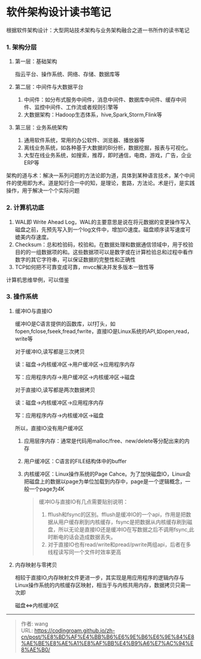 # 软件架构设计读书笔记


根据软件架构设计：大型网站技术架构与业务架构融合之道一书所作的读书笔记

<!--more-->





### 1. 架构分层

1. 第一层：基础架构

   指云平台、操作系统、网络、存储、数据库等

2. 第二层：中间件与大数据平台
   1. 中间件：如分布式服务中间件，消息中间件、数据库中间件、缓存中间件、监控中间件、工作流或者规则引擎等
   2. 大数据架构：Hadoop生态体系，hive,Spark,Storm,Flink等

3. 第三层：业务系统架构
   1. 通用软件系统，常用的办公软件、浏览器、播放器等
   2. 离线业务系统，如各种基于大数据的BI分析，数据挖掘，报表与可视化。
   3. 大型在线业务系统，如搜索，推荐，即时通信，电商，游戏，广告，企业ERP等

架构的道与术：解决一系列问题的方法论即为道，具体到某种语言技术，某个中间件的使用即为术。道是知行合一中的知，是理论，套路，方法论。术是行，是实践操作，用于解决一个个实际问题

### 2. 计算机功底

1. WAL即 Write Ahead Log，WAL的主要意思是说在将元数据的变更操作写入磁盘之前，先预先写入到一个log文件中，增加IO速度。磁盘顺序读写速度可媲美内存速度。
2. Checksum：总和检验码，校验和。在数据处理和数据通信领域中，用于校验目的的一组数据项的和。这些数据项可以是数字或在计算检验总和过程中看作数字的其它字符串，可以保证数据的完整性和正确性
3. TCP如何把不可靠变成可靠，mvcc解决并发多版本一致性等

计算机思维举例，可以借鉴



### 3. 操作系统

1. 缓冲IO与直接IO

   缓冲IO是C语言提供的函数库，以f打头，如fopen,fclose,fseek,fread,fwrite，直接IO是Linux系统的API,如open,read，write等

   对于缓冲IO,读写都是三次拷贝

   读：磁盘→内核缓冲区→用户缓冲区→应用程序内存

   写：应用程序内存→用户缓冲区→内核缓冲区→磁盘

   对于直接IO,读写都是两次数据拷贝

   读：磁盘→内核缓冲区→应用程序内存

   写：应用程序内存→内核缓冲区→磁盘

   所以，直接IO没有用户缓冲区

   1. 应用层序内存：通常是代码用malloc/free、new/delete等分配出来的内存

   2. 用户缓冲区：C语言的FILE结构体中的buffer

   3. 内核缓冲区：Linux操作系统的Page Cahce。为了加快磁盘IO，Linux会把磁盘上的数据以page为单位加载到内存中，page是一个逻辑概念，一般一个page为4K

      >缓冲IO与直接IO有几点需要贴别说明：
      >
      >1. fflush和fsync的区别。fflush是缓冲IO的一个api，作用是把数据从用户缓存刷到内核缓存，fsync是把数据从内核缓存刷到磁盘，所以无论是直接IO还是缓冲IO在写数据之后不调用fsync,此时断电的话会造成数据丢失。
      >2. 对于直接IO也有read/write和pread/pwrite两组api，后者在多线程读写同一个文件时效率更高
      >
      >

2. 内存映射与零拷贝

   相较于直接IO,内存映射文件更进一步，其实现是用应用程序的逻辑内存与Linux操作系统的内核缓存区映射，相当于与内核共用内存，数据拷贝只需一次即

   磁盘$\Leftrightarrow$内核缓冲区





---

> 作者: wang  
> URL: https://codingroam.github.io/zh-cn/post/%E8%BD%AF%E4%BB%B6%E6%9E%B6%E6%9E%84%E8%AE%BE%E8%AE%A1%E8%AF%BB%E4%B9%A6%E7%AC%94%E8%AE%B0/  

